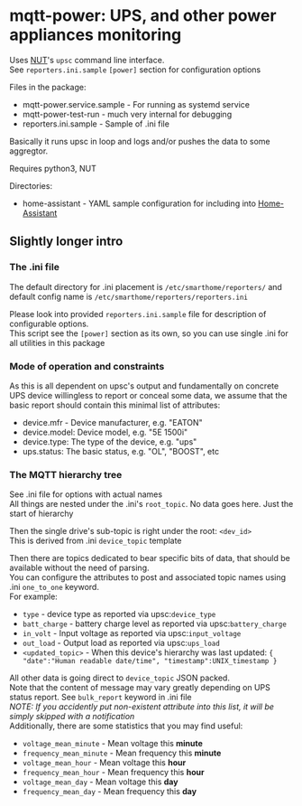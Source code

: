 # mqtt-power: UPS, and other power appliances monitoring
Uses [NUT](https://networkupstools.org)'s `upsc` command line interface.  
See `reporters.ini.sample` `[power]` section for configuration options  

Files in the package:
* mqtt-power.service.sample - For running as systemd service
* mqtt-power-test-run - much very internal for debugging
* reporters.ini.sample - Sample of .ini file

Basically it runs upsc in loop and logs and/or pushes the data to some aggregtor.  

Requires python3, NUT

Directories:
* home-assistant - YAML sample configuration for including into [Home-Assistant](https://hass.io)

## Slightly longer intro

### The .ini file
The default directory for .ini placement is `/etc/smarthome/reporters/`
and default config name is `/etc/smarthome/reporters/reporters.ini`

Please look into provided `reporters.ini.sample` file for description of configurable options.  
This script see the `[power]` section as its own, so you can use single .ini for all utilities in this package  

### Mode of operation and constraints
As this is all dependent on upsc's output and fundamentally on concrete UPS device willingless
to report or conceal some data, we assume that the basic report should contain this minimal list of attributes:
* device.mfr - Device manufacturer, e.g. "EATON"
* device.model: Device model, e.g. "5E 1500i"
* device.type: The type of the device, e.g. "ups"
* ups.status: The basic status, e.g. "OL", "BOOST", etc

### The MQTT hierarchy tree
See .ini file for options with actual names  
All things are nested under the .ini's `root_topic`. No data goes here. Just the start of hierarchy

Then the single drive's sub-topic is right under the root: `<dev_id>`  
This is derived from .ini `device_topic` template

Then there are topics dedicated to bear specific bits of data, that should be available without the need of parsing.  
You can configure the attributes to post and associated topic names using .ini `one_to_one` keyword.  
For example:
* `type` - device type as reported via upsc:`device_type`
* `batt_charge` - battery charge level as reported via upsc:`battery_charge` 
* `in_volt` - Input voltage as reported via upsc:`input_voltage`
* `out_load` - Output load as reported via upsc:`ups_load`
* `<updated_topic>` - When this device's hierarchy was last updated:
  `{ "date":"Human readable date/time", "timestamp":UNIX_timestamp }`

All other data is going direct to `device_topic` JSON packed.  
Note that the content of message may vary greatly depending on UPS status report.
See `bulk_report` keyword in .ini file  
*NOTE: If you accidently put non-existent attribute into this list, it will be simply skipped with a notification*  
Additionally, there are some statistics that you may find useful:
- `voltage_mean_minute` - Mean voltage this **minute**
- `frequency_mean_minute` - Mean frequency this **minute**
- `voltage_mean_hour` - Mean voltage this **hour**
- `frequency_mean_hour` - Mean frequency this **hour**
- `voltage_mean_day` - Mean voltage this **day**
- `frequency_mean_day` - Mean frequency this **day**